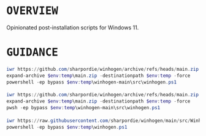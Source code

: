 # <samp>OVERVIEW</samp>

Opinionated post-installation scripts for Windows 11.

# <samp>GUIDANCE</samp>

```powershell
iwr https://github.com/sharpordie/winhogen/archive/refs/heads/main.zip -o $env:temp\main.zip
expand-archive $env:temp\main.zip -destinationpath $env:temp -force
powershell -ep bypass $env:temp\winhogen-main\src\winhogen.ps1

iwr https://github.com/sharpordie/winhogen/archive/refs/heads/main.zip -o $env:temp\main.zip
expand-archive $env:temp\main.zip -destinationpath $env:temp -force
pwsh -ep bypass $env:temp\winhogen-main\src\winhogen.ps1

iwr https://raw.githubusercontent.com/sharpordie/winhogen/main/src/Winhogen.ps1 -o $env:temp\winhogen.ps1
powershell -ep bypass $env:temp\winhogen.ps1
```

<!-- 
## For coding purpose

<img src="https://fakeimg.pl/852x480/43d6b5/43d6b5" width="49.25%"/><img src="assets/img0.png" width="1.5%"/><img src="https://fakeimg.pl/852x480/43d6b5/43d6b5" width="49.25%"/>

### Features

- Update and configure windows
- Update and configure gpu driver
- ...

### Launcher

```powershell
iwr https://github.com/sharpordie/winhogen/archive/refs/heads/main.zip -o $env:temp\main.zip
expand-archive $env:temp\main.zip -destinationpath $env:temp -force
powershell -ep bypass $env:temp\winhogen-main\src\codhogen.ps1
```

## For gaming purpose

<img src="https://fakeimg.pl/852x480/ffa154/ffa154" width="49.25%"/><img src="assets/img0.png" width="1.5%"/><img src="https://fakeimg.pl/852x480/ffa154/ffa154" width="49.25%"/>

### Features

- Update and configure windows
- Update and configure gpu driver
- ...

### Launcher

```powershell
iwr https://github.com/sharpordie/winhogen/archive/refs/heads/main.zip -o $env:temp\main.zip
expand-archive $env:temp\main.zip -destinationpath $env:temp -force
powershell -ep bypass $env:temp\winhogen-main\src\gamhogen.ps1
```

## For stream purpose

<img src="https://fakeimg.pl/852x480/9bdb4d/9bdb4d" width="49.25%"/><img src="assets/img0.png" width="1.5%"/><img src="https://fakeimg.pl/852x480/9bdb4d/9bdb4d" width="49.25%"/>

### Features

- Update and configure windows
- Update and configure gpu driver
- Update and configure sunshine
- ...

### Launcher

```powershell
iwr https://github.com/sharpordie/winhogen/archive/refs/heads/main.zip -o $env:temp\main.zip
expand-archive $env:temp\main.zip -destinationpath $env:temp -force
powershell -ep bypass $env:temp\winhogen-main\src\strhogen.ps1
```

## For custom purpose

Copy the generic template and make it yours.

```powershell
git clone https://github.com/sharpordie/winhogen.git
cp winhogen\src\template.ps1 winhogen\src\cushogen.ps1
``` -->